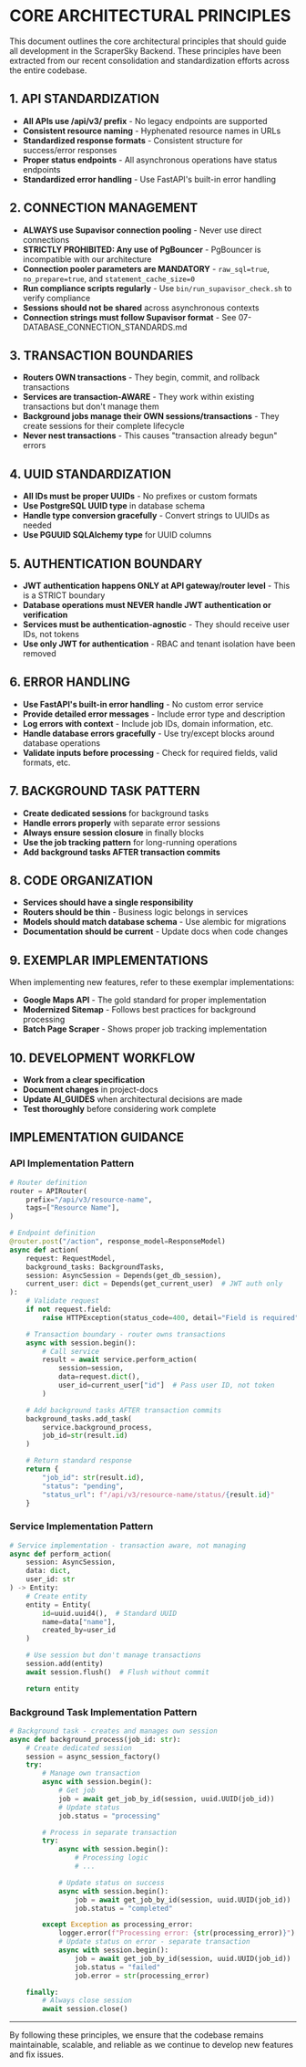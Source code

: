 # CORE ARCHITECTURAL PRINCIPLES

This document outlines the core architectural principles that should guide all development in the ScraperSky Backend. These principles have been extracted from our recent consolidation and standardization efforts across the entire codebase.

## 1. API STANDARDIZATION

- **All APIs use /api/v3/ prefix** - No legacy endpoints are supported
- **Consistent resource naming** - Hyphenated resource names in URLs
- **Standardized response formats** - Consistent structure for success/error responses
- **Proper status endpoints** - All asynchronous operations have status endpoints
- **Standardized error handling** - Use FastAPI's built-in error handling

## 2. CONNECTION MANAGEMENT

- **ALWAYS use Supavisor connection pooling** - Never use direct connections
- **STRICTLY PROHIBITED: Any use of PgBouncer** - PgBouncer is incompatible with our architecture
- **Connection pooler parameters are MANDATORY** - `raw_sql=true`, `no_prepare=true`, and `statement_cache_size=0`
- **Run compliance scripts regularly** - Use `bin/run_supavisor_check.sh` to verify compliance
- **Sessions should not be shared** across asynchronous contexts
- **Connection strings must follow Supavisor format** - See 07-DATABASE_CONNECTION_STANDARDS.md

## 3. TRANSACTION BOUNDARIES

- **Routers OWN transactions** - They begin, commit, and rollback transactions
- **Services are transaction-AWARE** - They work within existing transactions but don't manage them
- **Background jobs manage their OWN sessions/transactions** - They create sessions for their complete lifecycle
- **Never nest transactions** - This causes "transaction already begun" errors

## 4. UUID STANDARDIZATION

- **All IDs must be proper UUIDs** - No prefixes or custom formats
- **Use PostgreSQL UUID type** in database schema
- **Handle type conversion gracefully** - Convert strings to UUIDs as needed
- **Use PGUUID SQLAlchemy type** for UUID columns

## 5. AUTHENTICATION BOUNDARY

- **JWT authentication happens ONLY at API gateway/router level** - This is a STRICT boundary
- **Database operations must NEVER handle JWT authentication or verification**
- **Services must be authentication-agnostic** - They should receive user IDs, not tokens
- **Use only JWT for authentication** - RBAC and tenant isolation have been removed

## 6. ERROR HANDLING

- **Use FastAPI's built-in error handling** - No custom error service
- **Provide detailed error messages** - Include error type and description
- **Log errors with context** - Include job IDs, domain information, etc.
- **Handle database errors gracefully** - Use try/except blocks around database operations
- **Validate inputs before processing** - Check for required fields, valid formats, etc.

## 7. BACKGROUND TASK PATTERN

- **Create dedicated sessions** for background tasks
- **Handle errors properly** with separate error sessions
- **Always ensure session closure** in finally blocks
- **Use the job tracking pattern** for long-running operations
- **Add background tasks AFTER transaction commits**

## 8. CODE ORGANIZATION

- **Services should have a single responsibility**
- **Routers should be thin** - Business logic belongs in services
- **Models should match database schema** - Use alembic for migrations
- **Documentation should be current** - Update docs when code changes

## 9. EXEMPLAR IMPLEMENTATIONS

When implementing new features, refer to these exemplar implementations:

- **Google Maps API** - The gold standard for proper implementation
- **Modernized Sitemap** - Follows best practices for background processing
- **Batch Page Scraper** - Shows proper job tracking implementation

## 10. DEVELOPMENT WORKFLOW

- **Work from a clear specification**
- **Document changes** in project-docs
- **Update AI_GUIDES** when architectural decisions are made
- **Test thoroughly** before considering work complete

## IMPLEMENTATION GUIDANCE

### API Implementation Pattern

```python
# Router definition
router = APIRouter(
    prefix="/api/v3/resource-name",
    tags=["Resource Name"],
)

# Endpoint definition
@router.post("/action", response_model=ResponseModel)
async def action(
    request: RequestModel,
    background_tasks: BackgroundTasks,
    session: AsyncSession = Depends(get_db_session),
    current_user: dict = Depends(get_current_user)  # JWT auth only
):
    # Validate request
    if not request.field:
        raise HTTPException(status_code=400, detail="Field is required")

    # Transaction boundary - router owns transactions
    async with session.begin():
        # Call service
        result = await service.perform_action(
            session=session,
            data=request.dict(),
            user_id=current_user["id"]  # Pass user ID, not token
        )

    # Add background tasks AFTER transaction commits
    background_tasks.add_task(
        service.background_process,
        job_id=str(result.id)
    )

    # Return standard response
    return {
        "job_id": str(result.id),
        "status": "pending",
        "status_url": f"/api/v3/resource-name/status/{result.id}"
    }
```

### Service Implementation Pattern

```python
# Service implementation - transaction aware, not managing
async def perform_action(
    session: AsyncSession,
    data: dict,
    user_id: str
) -> Entity:
    # Create entity
    entity = Entity(
        id=uuid.uuid4(),  # Standard UUID
        name=data["name"],
        created_by=user_id
    )

    # Use session but don't manage transactions
    session.add(entity)
    await session.flush()  # Flush without commit

    return entity
```

### Background Task Implementation Pattern

```python
# Background task - creates and manages own session
async def background_process(job_id: str):
    # Create dedicated session
    session = async_session_factory()
    try:
        # Manage own transaction
        async with session.begin():
            # Get job
            job = await get_job_by_id(session, uuid.UUID(job_id))
            # Update status
            job.status = "processing"

        # Process in separate transaction
        try:
            async with session.begin():
                # Processing logic
                # ...

            # Update status on success
            async with session.begin():
                job = await get_job_by_id(session, uuid.UUID(job_id))
                job.status = "completed"

        except Exception as processing_error:
            logger.error(f"Processing error: {str(processing_error)}")
            # Update status on error - separate transaction
            async with session.begin():
                job = await get_job_by_id(session, uuid.UUID(job_id))
                job.status = "failed"
                job.error = str(processing_error)

    finally:
        # Always close session
        await session.close()
```

---

By following these principles, we ensure that the codebase remains maintainable, scalable, and reliable as we continue to develop new features and fix issues.
